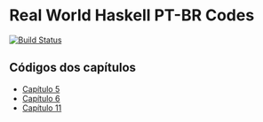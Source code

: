 # Real World Haskell PT-BR Codes

[![Build Status](https://travis-ci.org/Lambda-MA/rwhptbr-code.svg?branch=master)](https://travis-ci.org/Lambda-MA/rwhptbr-code)

## Códigos dos capítulos

* [Capítulo 5](https://github.com/Lambda-MA/rwhptbrcode-cap5)
* [Capítulo 6](https://github.com/Lambda-MA/rwhptbrcode-cap6)
* [Capítulo 11](https://github.com/Lambda-MA/rwhptbrcode-cap11)
